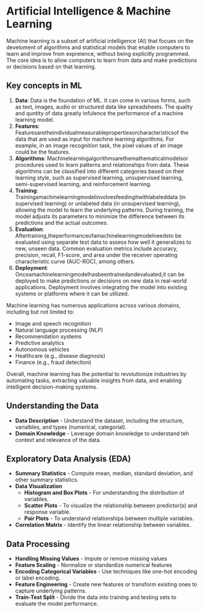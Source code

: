 # Artificial Intelligence & Machine Learning

Machine learning is a subset of artificial intelligence (AI) that focues on the develoment of algorithms and statistical models that enable computers to learn and improve from expreience, without being explicitly programmed.
The core idea is to allow computers to learn from data and make predictions or decisions based on that learning.

## Key concepts in ML
1. **Data**: Data is the foundation of ML. It can come in various forms, such as text, images, audio or structured data like spreadsheets. The quality and quntity of data greatly infulence the performance of a machine learning model.
2. **Features**: Featuresaretheindividualmeasurablepropertiesorcharacteristicsof the data that are used as input for machine learning algorithms. For example, in an image recognition task, the pixel values of an image could be the features.
3. **Algorithms**: Machinelearningalgorithmsarethemathematicalmodelsor procedures used to learn patterns and relationships from data. These algorithms can be classified into different categories based on their learning style, such as supervised learning, unsupervised learning, semi-supervised learning, and reinforcement learning.
4. **Training**: Trainingamachinelearningmodelinvolvesfeedingitwithlabeleddata (in supervised learning) or unlabeled data (in unsupervised learning), allowing the model to learn the underlying patterns. During training, the model adjusts its parameters to minimize the difference between its predictions and the actual outcomes.
5. **Evaluation**: Aftertraining,theperformanceofamachinelearningmodelneedsto be evaluated using separate test data to assess how well it generalizes to new, unseen data. Common evaluation metrics include accuracy, precision, recall, F1-score, and area under the receiver operating characteristic curve (AUC-ROC), among others.
6. **Deployment**: Onceamachinelearningmodelhasbeentrainedandevaluated,it can be deployed to make predictions or decisions on new data in real-world applications. Deployment involves integrating the model into existing systems or platforms where it can be utilized.

Machine learning has numerous applications across various domains, including but not limited to:

* Image and speech recognition
* Natural language processing (NLP)
* Recommendation systems
* Predictive analytics
* Autonomous vehicles
* Healthcare (e.g., disease diagnosis)
* Finance (e.g., fraud detection)

Overall, machine learning has the potential to revolutionize industries by automating tasks, extracting valuable insights from data, and enabling intelligent decision-making systems.

## Understanding the Data
* **Data Description** - Understand the dataset, including the structure, varialbles, and types (numerical, categorial).
* **Domain Knowledge** - Leverage domain knowledge to understand teh context and relevance of the data.

## Exploratory Data Analysis (EDA)
* **Summary Statistics** - Compute mean, median, standard deviation, and other summary statistics.
* **Data Visualization**
  * **Histogram and Box Plots** - For understanding the distribution of variables.
  * **Scatter Plots** - To visualize the relationship between predictor(s) and response variable.
  * **Pair Plots** - To understand relationships between multiple variables.
* **Correlation Matrix** - Identify the linear relationship between variables.

## Data Processing
* **Handling Missing Values** - Impute or remove missing values
* **Feature Scaling** - Normalize or standardize numerical features
* **Encoding Categorical Variables** - Use techniques like one-hot encoding or label encoding.
* **Feature Engineering** - Create new features or transform existing ones to capture underlying patterns.
* **Train-Test Split** - Divide the data into training and testing sets to evaluate the model performance.
    
